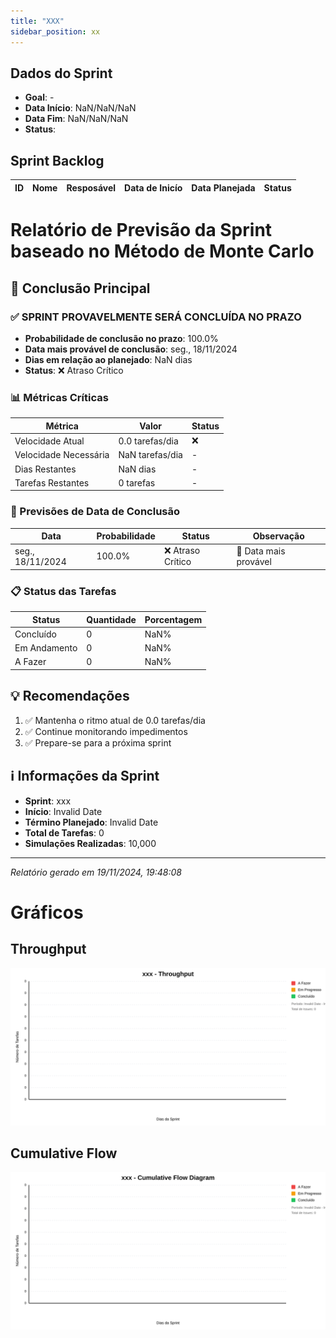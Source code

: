 ```yaml
---
title: "XXX"
sidebar_position: xx
---
```

## Dados do Sprint
* **Goal**: -
* **Data Início**: NaN/NaN/NaN
* **Data Fim**: NaN/NaN/NaN
* **Status**:

## Sprint Backlog

|ID |Nome |Resposável |Data de Inicío | Data Planejada | Status|
|:----    |:----|:--------  |:-------:       | :----------:  | :---: |


# Relatório de Previsão da Sprint baseado no Método de Monte Carlo

## 🎯 Conclusão Principal

### ✅ SPRINT PROVAVELMENTE SERÁ CONCLUÍDA NO PRAZO

- **Probabilidade de conclusão no prazo**: 100.0%
- **Data mais provável de conclusão**: seg., 18/11/2024
- **Dias em relação ao planejado**: NaN dias
- **Status**: ❌ Atraso Crítico

### 📊 Métricas Críticas

| Métrica | Valor | Status |
|---------|--------|--------|
| Velocidade Atual | 0.0 tarefas/dia | ❌ |
| Velocidade Necessária | NaN tarefas/dia | - |
| Dias Restantes | NaN dias | - |
| Tarefas Restantes | 0 tarefas | - |

### 📅 Previsões de Data de Conclusão

| Data | Probabilidade | Status | Observação |
|------|---------------|---------|------------|
| seg., 18/11/2024 | 100.0% | ❌ Atraso Crítico | 📍 Data mais provável |

### 📋 Status das Tarefas

| Status | Quantidade | Porcentagem |
|--------|------------|-------------|
| Concluído | 0 | NaN% |
| Em Andamento | 0 | NaN% |
| A Fazer | 0 | NaN% |

## 💡 Recomendações

1. ✅ Mantenha o ritmo atual de 0.0 tarefas/dia
2. ✅ Continue monitorando impedimentos
3. ✅ Prepare-se para a próxima sprint

## ℹ️ Informações da Sprint

- **Sprint**: xxx
- **Início**: Invalid Date
- **Término Planejado**: Invalid Date
- **Total de Tarefas**: 0
- **Simulações Realizadas**: 10,000

---
*Relatório gerado em 19/11/2024, 19:48:08*

# Gráficos
## Throughput
![Throughput](./charts/throughput-xx.svg)
## Cumulative Flow
![ Cumulative Flow](./charts/cfd-xx.svg)

